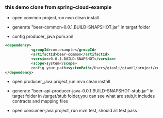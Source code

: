 ### this demo clone from spring-cloud-example

- open common project,run mvn clean install
- generate "beer-common-0.0.1.BUILD-SNAPSHOT.jar" in target folder

- config producer_java pom.xml

```xml 
<dependency>
			<groupId>com.example</groupId>
			<artifactId>beer-common</artifactId>
			<version>0.0.1.BUILD-SNAPSHOT</version>
			<scope>system</scope>
			config your path<systemPath>/Users/qiaoli/qiaotl/project/contract-test-demo-scc/lib/beer-common-0.0.1.BUILD-SNAPSHOT.jar</systemPath>
</dependency>
```

- open producer_java project,run mvn clean install


- generate "beer-api-producer-java-0.0.1.BUILD-SNAPSHOT-stub.jar" in target folder
in /target/stub folder,you can see what are stub,it includes contracts and mapping files


- open consumer-java project, run mvn test, should all test pass

	
		
